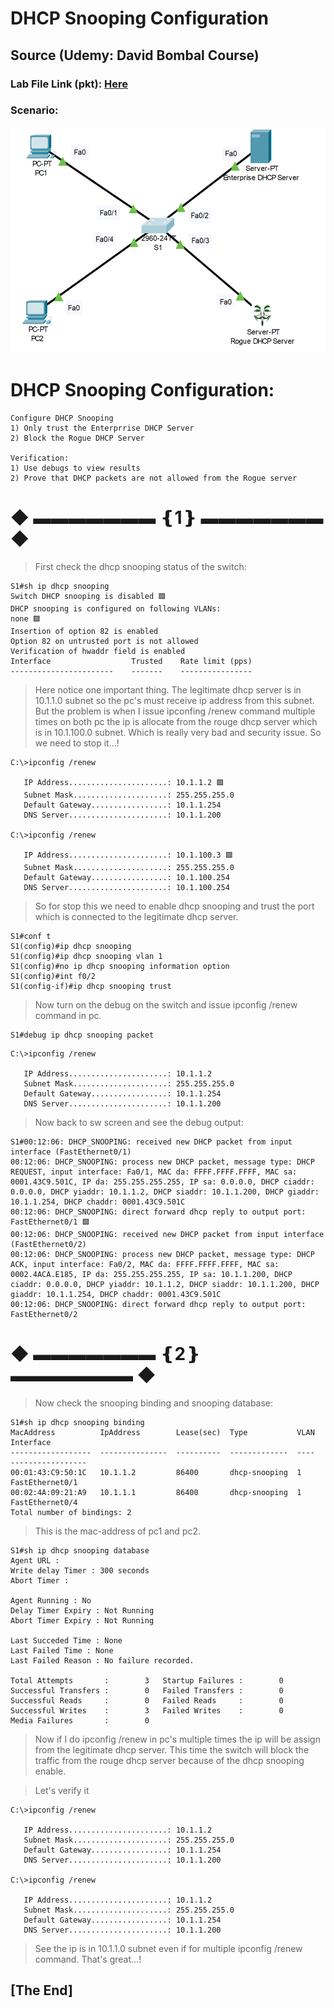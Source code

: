# DHCP Snooping Configuration
## Source (Udemy: David Bombal Course)

### Lab File Link (pkt): [Here](https://mega.nz/file/28YF2CyR#4nSWJMWyJIW5X8QGKDjcwqQUi4Cdgz0bOUivU3V-bGs)
### Scenario: 
![](../images/ddhcp.PNG)
# DHCP Snooping Configuration:  
```
Configure DHCP Snooping
1) Only trust the Enterprrise DHCP Server
2) Block the Rogue DHCP Server

Verification:
1) Use debugs to view results
2) Prove that DHCP packets are not allowed from the Rogue server
```
# **◆ ▬▬▬▬▬▬▬ ❴1❵ ▬▬▬▬▬▬▬ ◆**
> First check the dhcp snooping status of the switch:  
```
S1#sh ip dhcp snooping
Switch DHCP snooping is disabled 🟩
DHCP snooping is configured on following VLANs:
none 🟩
Insertion of option 82 is enabled
Option 82 on untrusted port is not allowed
Verification of hwaddr field is enabled
Interface                  Trusted    Rate limit (pps)
-----------------------    -------    ----------------
```
> Here notice one important thing. The legitimate dhcp server is in 10.1.1.0 subnet so the pc's must receive ip address from this subnet. But the problem is when I issue ipconfing /renew command multiple times on both pc the ip is allocate from the rouge dhcp server which is in 10.1.100.0 subnet. Which is really very bad and security issue. So we need to stop it...!  
```
C:\>ipconfig /renew

   IP Address......................: 10.1.1.2 🟩
   Subnet Mask.....................: 255.255.255.0
   Default Gateway.................: 10.1.1.254
   DNS Server......................: 10.1.1.200

C:\>ipconfig /renew

   IP Address......................: 10.1.100.3 🟩
   Subnet Mask.....................: 255.255.255.0
   Default Gateway.................: 10.1.100.254
   DNS Server......................: 10.1.100.254
```
> So for stop this we need to enable dhcp snooping and trust the port which is connected to the legitimate dhcp server.  
```
S1#conf t
S1(config)#ip dhcp snooping 
S1(config)#ip dhcp snooping vlan 1
S1(config)#no ip dhcp snooping information option 
S1(config)#int f0/2
S1(config-if)#ip dhcp snooping trust
```
> Now turn on the debug on the switch and issue ipconfig /renew command in pc.  
```
S1#debug ip dhcp snooping packet
```
```
C:\>ipconfig /renew

   IP Address......................: 10.1.1.2
   Subnet Mask.....................: 255.255.255.0
   Default Gateway.................: 10.1.1.254
   DNS Server......................: 10.1.1.200
```
> Now back to sw screen and see the debug output:  
```
S1#00:12:06: DHCP_SNOOPING: received new DHCP packet from input interface (FastEthernet0/1)
00:12:06: DHCP_SNOOPING: process new DHCP packet, message type: DHCP REQUEST, input interface: Fa0/1, MAC da: FFFF.FFFF.FFFF, MAC sa: 0001.43C9.501C, IP da: 255.255.255.255, IP sa: 0.0.0.0, DHCP ciaddr: 0.0.0.0, DHCP yiaddr: 10.1.1.2, DHCP siaddr: 10.1.1.200, DHCP giaddr: 10.1.1.254, DHCP chaddr: 0001.43C9.501C
00:12:06: DHCP_SNOOPING: direct forward dhcp reply to output port: FastEthernet0/1 🟩
00:12:06: DHCP_SNOOPING: received new DHCP packet from input interface (FastEthernet0/2)
00:12:06: DHCP_SNOOPING: process new DHCP packet, message type: DHCP ACK, input interface: Fa0/2, MAC da: FFFF.FFFF.FFFF, MAC sa: 0002.4ACA.E185, IP da: 255.255.255.255, IP sa: 10.1.1.200, DHCP ciaddr: 0.0.0.0, DHCP yiaddr: 10.1.1.2, DHCP siaddr: 10.1.1.200, DHCP giaddr: 10.1.1.254, DHCP chaddr: 0001.43C9.501C
00:12:06: DHCP_SNOOPING: direct forward dhcp reply to output port: FastEthernet0/2
```
# **◆ ▬▬▬▬▬▬▬ ❴2❵ ▬▬▬▬▬▬▬ ◆**
> Now check the snooping binding and snooping database:  
```
S1#sh ip dhcp snooping binding 
MacAddress          IpAddress        Lease(sec)  Type           VLAN  Interface
------------------  ---------------  ----------  -------------  ----  -----------------
00:01:43:C9:50:1C   10.1.1.2         86400       dhcp-snooping  1     FastEthernet0/1
00:02:4A:09:21:A9   10.1.1.1         86400       dhcp-snooping  1     FastEthernet0/4
Total number of bindings: 2
```
> This is the mac-address of pc1 and pc2.
```
S1#sh ip dhcp snooping database 
Agent URL : 
Write delay Timer : 300 seconds
Abort Timer : 

Agent Running : No
Delay Timer Expiry : Not Running
Abort Timer Expiry : Not Running

Last Succeded Time : None
Last Failed Time : None
Last Failed Reason : No failure recorded.

Total Attempts       :        3   Startup Failures :        0
Successful Transfers :        0   Failed Transfers :        0
Successful Reads     :        0   Failed Reads     :        0
Successful Writes    :        3   Failed Writes    :        0
Media Failures       :        0
```
> Now if I do ipconfig /renew in pc's multiple times the ip will be assign from the legitimate dhcp server. This time the switch will block the traffic from the rouge dhcp server because of the dhcp snooping enable.  

> Let's verify it  
```
C:\>ipconfig /renew

   IP Address......................: 10.1.1.2
   Subnet Mask.....................: 255.255.255.0
   Default Gateway.................: 10.1.1.254
   DNS Server......................: 10.1.1.200

C:\>ipconfig /renew

   IP Address......................: 10.1.1.2
   Subnet Mask.....................: 255.255.255.0
   Default Gateway.................: 10.1.1.254
   DNS Server......................: 10.1.1.200
```
> See the ip is in 10.1.1.0 subnet even if for multiple ipconfig /renew command. That's great...! 
## **[The End]**